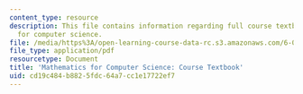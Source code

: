 ```yaml
---
content_type: resource
description: This file contains information regarding full course textbook, mathematics
  for computer science.
file: /media/https%3A/open-learning-course-data-rc.s3.amazonaws.com/6-042j-mathematics-for-computer-science-spring-2015/cd19c484b8825fdc64a7cc1e17722ef7_MIT6_042JS15_textbook.pdf
file_type: application/pdf
resourcetype: Document
title: 'Mathematics for Computer Science: Course Textbook'
uid: cd19c484-b882-5fdc-64a7-cc1e17722ef7
---
```

